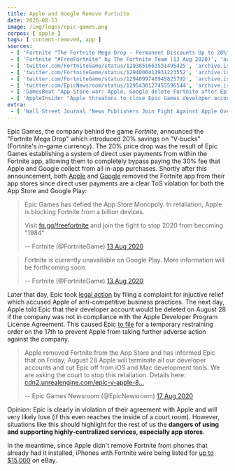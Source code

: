 ```yaml
---
title: Apple and Google Remove Fortnite
date: 2020-08-13
image: /img/logos/epic-games.png
corpos: [ apple ]
tags: [ content-removed, app ]
sources:
 - [ 'Fortnite "The Fortnite Mega Drop - Permanent Discounts Up to 20%" by The Fortnite Team (13 Aug 2020)', 'archive.is/38rCU' ]
 - [ 'Fortnite "#FreeFortnite" by The Fortnite Team (13 Aug 2020)', 'archive.is/xhsJX' ]
 - [ 'twitter.com/FortniteGame/status/1293851663531495425', 'archive.is/Rt1GX' ]
 - [ 'twitter.com/FortniteGame/status/1294006412931223552', 'archive.is/nw9lR' ]
 - [ 'twitter.com/FortniteGame/status/1294099748945825792', 'archive.is/4Cmkf' ]
 - [ 'twitter.com/EpicNewsroom/status/1295430127455596544', 'archive.is/4XFYx' ]
 - [ 'GamesBeat "App Store war: Apple, Google delete Fortnite after Epic Games adds direct payment (Updated)" by Dean Takahashi (13 Aug 2020)', 'archive.is/OtvaU' ]
 - [ 'AppleInsider "Apple threatens to close Epic Games developer account on Aug. 28" by Amber Neely (18 Aug 2020)', 'archive.is/cRsPL' ]
extra:
 - [ 'Wall Street Journal "News Publishers Join Fight Against Apple Over App Store Terms" by Benjamin Mullin (20 Aug 2020)', 'archive.is/v6LKN' ]
---
```


Epic Games, the company behind the game _Fortnite_, announced the "Fortnite
Mega Drop" which introduced 20% savings on "V-bucks" (Fortnite's in-game
currency). The 20% price drop was the result of Epic Games establishing a
system of direct user payments from within the Fortnite app, allowing them to
completely bypass paying the 30% fee that Apple and Google collect from all
in-app purchases. Shortly after this announcement, both
[Apple](http://archive.is/OtvaU#selection-1149.0-1159.654) and
[Google](http://archive.is/OtvaU#selection-1163.0-1169.468) removed the
Fortnite app from their app stores since direct user payments are a clear ToS
violation for both the App Store and Google Play:
> Epic Games has defied the App Store Monopoly. In retaliation, Apple is
> blocking Fortnite from a billion devices. 
>
> Visit [fn.gg/freefortnite](http://fn.gg/freefortnite) and join the fight to
> stop 2020 from becoming "1984"
>
> -- Fortnite (@FortniteGame) [13 Aug 2020](http://archive.is/nw9lR)

> Fortnite is currently unavailable on Google Play. More information will be
> forthcoming soon.
>
> -- Fortnite (@FortniteGame) [13 Aug 2020](http://archive.is/4Cmkf)

Later that day, Epic took [legal
action](https://cdn2.unrealengine.com/apple-complaint-734589783.pdf) by filing
a complaint for injuctive relief which accused Apple of anti-competitive
business practices. The next day, Apple told Epic that their developer account
would be deleted on August 28 if the company was not in compliance with the
Apple Developer Program License Agreement. This caused Epic [to
file](https://cdn2.unrealengine.com/epic-v-apple-8-17-20-768927327.pdf) for a
temporary restraining order on the 17th to prevent Apple from taking further
adverse action against the company.
> Apple removed Fortnite from the App Store and has informed Epic that on
> Friday, August 28 Apple will terminate all our developer accounts and cut
> Epic off from iOS and Mac development tools. We are asking the court to stop
> this retaliation. Details here:
> [cdn2.unrealengine.com/epic-v-apple-8...](https://cdn2.unrealengine.com/epic-v-apple-8-17-20-768927327.pdf)
>
> -- Epic Games Newsroom (@EpicNewsroom) [17 Aug 2020](http://archive.is/4XFYx)

Opinion: Epic is clearly in violation of their agreement with Apple and will
very likely lose (if this even reaches the inside of a court room). However,
situations like this should highlight for the rest of us the **dangers of using
and supporting highly-centralized services, especially app stores**.

In the meantime, since Apple didn't remove Fortnite from phones that already
had it installed, iPhones with Fortnite were being listed for [up to
$15,000](http://archive.is/GKTKg) on eBay.
